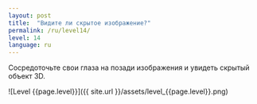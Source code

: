 ```yaml
---
layout: post
title:  "Видите ли скрытое изображение?"
permalink: /ru/level14/
level: 14
language: ru
---
```

Сосредоточьте свои глаза на позади изображения и увидеть скрытый объект 3D.

![Level {{page.level}}]({{ site.url }}/assets/level_{{page.level}}.png)